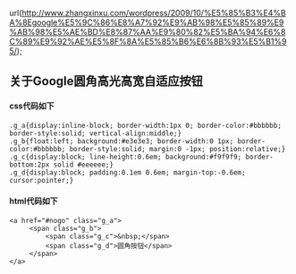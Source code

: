 url(http://www.zhangxinxu.com/wordpress/2009/10/%E5%85%B3%E4%BA%8Egoogle%E5%9C%86%E8%A7%92%E9%AB%98%E5%85%89%E9%AB%98%E5%AE%BD%E8%87%AA%E9%80%82%E5%BA%94%E6%8C%89%E9%92%AE%E5%8F%8A%E5%85%B6%E6%8B%93%E5%B1%95/);

## 关于Google圆角高光高宽自适应按钮

#### css代码如下
```
.g_a{display:inline-block; border-width:1px 0; border-color:#bbbbbb; border-style:solid; vertical-align:middle;}
.g_b{float:left; background:#e3e3e3; border-width:0 1px; border-color:#bbbbbb; border-style:solid; margin:0 -1px; position:relative;}
.g_c{display:block; line-height:0.6em; background:#f9f9f9; border-bottom:2px solid #eeeeee;}
.g_d{display:block; padding:0.1em 0.6em; margin-top:-0.6em; cursor:pointer;}
```

#### html代码如下
```
<a href="#nogo" class="g_a">
     <span class="g_b">
         <span class="g_c">&nbsp;</span>
         <span class="g_d">圆角按钮</span>
     </span>
</a>
```